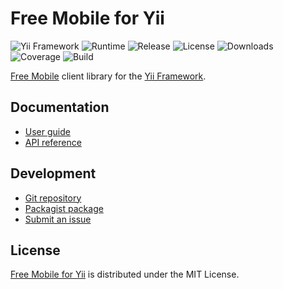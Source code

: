 # Free Mobile for Yii
![Yii Framework](https://badgen.net/badge/yii/%3E%3D2.0.0/green) ![Runtime](https://badgen.net/packagist/php/cedx/yii2-free-mobile) ![Release](https://badgen.net/packagist/v/cedx/yii2-free-mobile) ![License](https://badgen.net/packagist/license/cedx/yii2-free-mobile) ![Downloads](https://badgen.net/packagist/dt/cedx/yii2-free-mobile) ![Coverage](https://badgen.net/coveralls/c/github/cedx/yii2-free-mobile) ![Build](https://badgen.net/github/checks/cedx/yii2-free-mobile)

[Free Mobile](http://mobile.free.fr) client library for the [Yii Framework](https://www.yiiframework.com).

## Documentation
- [User guide](https://docs.belin.io/yii2-free-mobile)
- [API reference](https://api.belin.io/yii2-free-mobile)

## Development
- [Git repository](https://git.belin.io/cedx/yii2-free-mobile)
- [Packagist package](https://packagist.org/packages/cedx/yii2-free-mobile)
- [Submit an issue](https://git.belin.io/cedx/yii2-free-mobile/issues)

## License
[Free Mobile for Yii](https://docs.belin.io/yii2-free-mobile) is distributed under the MIT License.
